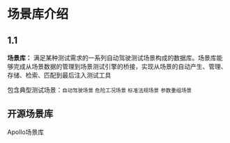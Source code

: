 # 场景库介绍

## 1.1

**场景库：**
满足某种测试需求的一系列自动驾驶测试场景构成的数据库。场景库能够完成从场景数据的管理到场景测试引擎的桥接，实现从场景的自动产生、管理、存储、检索、匹配到最后注入测试工具

包含典型测试场景：`自动驾驶场景` `危险工况场景` `标准法规场景` `参数重组场景`

## 开源场景库

Apollo场景库